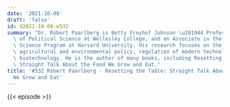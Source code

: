 ```yaml
---
date: '2021-10-08'
draft: 'false'
id: d2021-10-08-e532
summary: "Dr. Robert Paarlberg is Betty Freyhof Johnson \u201944 Professor Emeritus\
  \ of Political Science at Wellesley College, and an Associate in the Sustainability\
  \ Science Program at Harvard University. His research focuses on the international\
  \ agricultural and environmental policy, regulation of modern technology, including\
  \ biotechnology. He is the author of many books, including Resetting the Table:\
  \ Straight Talk About the Food We Grow and Eat."
title: '#532 Robert Paarlberg - Resetting the Table: Straight Talk About the Food
  We Grow and Eat'
---
```

{{< episode >}}
